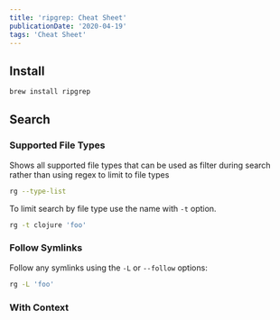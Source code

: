 ```yaml
---
title: 'ripgrep: Cheat Sheet'
publicationDate: '2020-04-19'
tags: 'Cheat Sheet'
---
```


## Install
```bash
brew install ripgrep
```

## Search

### Supported File Types
Shows all supported file types that can be used as filter during search rather than using regex to limit to file types
```bash
rg --type-list
```

To limit search by file type use the name with `-t` option.
```bash
rg -t clojure 'foo'
```


### Follow Symlinks
Follow any symlinks using the `-L` or `--follow` options:
```bash
rg -L 'foo'
```

### With Context
